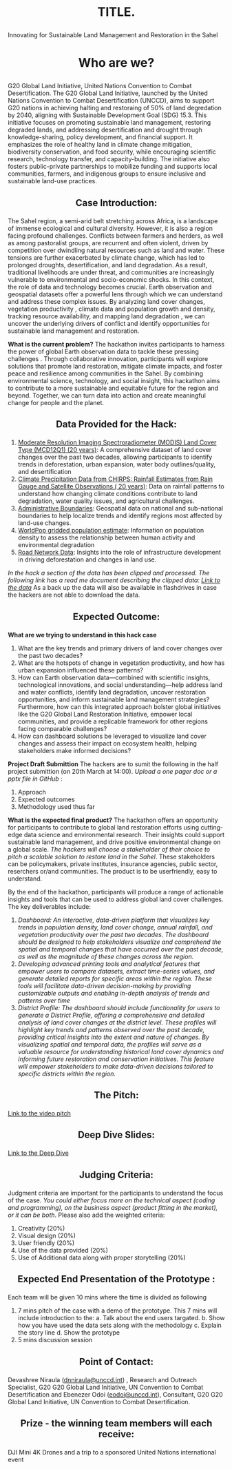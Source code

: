 # <p align="center"> TITLE. </p>

Innovating for Sustainable Land Management and Restoration in the Sahel

# <p align="center"> Who are we? </p>

G20 Global Land Initiative, United Nations Convention to Combat Desertification. 
The G20 Global Land Initiative, launched by the United Nations Convention to Combat Desertification (UNCCD), aims to support G20 nations in achieving halting and restoraing of 50% of land degredation by 2040, aligning with Sustainable Development Goal (SDG) 15.3. This initiative focuses on promoting sustainable land management, restoring degraded lands, and addressing desertification and drought through knowledge-sharing, policy development, and financial support. It emphasizes the role of healthy land in climate change mitigation, biodiversity conservation, and food security, while encouraging scientific research, technology transfer, and capacity-building. The initiative also fosters public-private partnerships to mobilize funding and supports local communities, farmers, and indigenous groups to ensure inclusive and sustainable land-use practices. 

## <p align="center"> Case Introduction: </p>
The Sahel region, a semi-arid belt stretching across Africa, is a landscape of immense ecological and cultural diversity. However, it is also a region facing profound challenges. Conflicts between farmers and herders, as well as among pastoralist groups, are recurrent and often violent, driven by competition over dwindling natural resources such as land and water. These tensions are further exacerbated by climate change, which has led to prolonged droughts, desertification, and land degradation. As a result, traditional livelihoods are under threat, and communities are increasingly vulnerable to environmental and socio-economic shocks.
In this context, the role of data and technology becomes crucial. Earth observation and geospatial datasets offer a powerful lens through which we can understand and address these complex issues. By analyzing land cover changes,  vegetation productivity , climate data and population growth and  density, tracking resource availability, and mapping land degradation , we can uncover the underlying drivers of conflict and identify opportunities for sustainable land management and restoration.

**What is the current problem?**
The hackathon invites participants to harness the power of global Earth observation data to tackle these pressing challenges . Through collaborative innovation, participants will explore solutions that promote land restoration, mitigate climate impacts, and foster peace and resilience among communities in the Sahel. By combining environmental science, technology, and social insight, this hackathon  aims to contribute to a more sustainable and equitable future for the region and beyond. Together, we can turn data into action and create meaningful change for people and the planet.

## <p align="center"> Data Provided for the Hack: </p>
1. [Moderate Resolution Imaging Spectroradiometer (MODIS) Land Cover Type (MCD12Q1) (20 years)](https://lpdaac.usgs.gov/products/mcd12q1v006/): A comprehensive dataset of land cover changes over the past two decades, allowing participants to identify trends in deforestation, urban expansion, water body outlines/quality, and desertification
2. [Climate Precipitation Data from CHIRPS: Rainfall Estimates from Rain Gauge and Satellite Observations
 ( 20 years)](https://www.chc.ucsb.edu/data/chirps): Data on rainfall patterns to understand how changing climate conditions contribute to land degradation, water quality issues, and agricultural challenges.
3. [Administrative Boundaries](https://public.opendatasoft.com/explore/dataset/world-administrative-boundaries/export/): Geospatial data on national and sub-national boundaries to help localize trends and identify regions most affected by land-use changes.
4. [WorldPop gridded population estimate](https://www.worldpop.org/methods/populations/): Information on population density to assess the relationship between human activity and environmental degradation
5. [Road Network Data](https://portal-mainroads.opendata.arcgis.com/datasets/mainroads::road-network/about): Insights into the role of infrastructure development in driving deforestation and changes in land use.

*In the hack a section of the data has been clipped and processed. The following link has a read me document describing the clipped data: [Link to the data](https://drive.google.com/drive/folders/1XRiarmgVx5inxudR9K-LM6xpX6IDfiMx?usp=sharing)* As a back up the data will also be available in flashdrives in case the hackers are not able to download the data. 


## <p align="center"> Expected Outcome: </p>

**What are we trying to understand in this hack case**
1. What are the key trends and primary drivers of land cover changes over the past two decades?
2. What are the hotspots of change in vegetation productivity, and how has urban expansion influenced these patterns?
3. How can Earth observation data—combined with scientific insights, technological innovations, and social understanding—help address land and water conflicts, identify land degradation, uncover restoration opportunities, and inform sustainable land management strategies? Furthermore, how can this integrated approach bolster global initiatives like the G20 Global Land Restoration Initiative, empower local communities, and provide a replicable framework for other regions facing comparable challenges?
4. How can dashboard solutions be leveraged to visualize land cover changes and assess their impact on ecosystem health, helping stakeholders make informed decisions?

**Project Draft Submittion**
The hackers are to sumit the following in the half project submittion (on 20th March at 14:00). *Upload a one pager doc or a pptx file in GitHub* : 
1. Approach 
2. Expected outcomes 
3. Methodology used thus far

**What is the expected final product?**
The hackathon offers an opportunity for participants to contribute to global land restoration efforts using cutting-edge data science and environmental research. Their insights could support sustainable land management, and drive positive environmental change on a global scale. *The hackers will choose a stakeholder of their choice to pitch a scalable solution to restore land in the Sahel*. These stakeholders can be policymakers, private institutes, insurance agencies, public sector, reserchers or/and communities. The product is to be userfriendly, easy to understand. 

By the end of the hackathon, participants will produce a range of actionable insights and tools that can be used to address global land cover challenges. The key deliverables include:
1.	*Dashboard: An interactive, data-driven platform that visualizes key trends in population density, land cover change, annual rainfall, and vegetation productivity over the past two decades. The dashboard should be designed to help stakeholders visualize and comprehend the spatial and temporal changes that have occurred over the past decade, as well as the magnitude of these changes across the region.*
2.	*Developing advanced printing tools and analytical features that empower users to compare datasets, extract time-series values, and generate detailed reports for specific areas within the region. These tools will facilitate data-driven decision-making by providing customizable outputs and enabling in-depth analysis of trends and patterns over time*
3.	*District Profile: The dashboard should include functionality for users to generate a District Profile, offering a comprehensive and detailed analysis of land cover changes at the district level. These profiles will highlight key trends and patterns observed over the past decade, providing critical insights into the extent and nature of changes. By visualizing spatial and temporal data, the profiles will serve as a valuable resource for understanding historical land cover dynamics and informing future restoration and conservation initiatives. This feature will empower stakeholders to make data-driven decisions tailored to specific districts within the region.*





## <p align="center"> The Pitch: </p>
[Link to the video pitch](https://youtu.be/BYJe7MZKumM)

## <p align="center"> Deep Dive Slides: </p>

[Link to the Deep Dive](https://docs.google.com/presentation/d/1KCdoG9Qjd-WNsMcoMso_vlU0U3_kLvbt/edit?usp=sharing&ouid=105658638308319283063&rtpof=true&sd=true) 

## <p align="center"> Judging Criteria: </p>
Judgment criteria are important for the participants to understand the focus of the case. *You could either focus more on the technical aspect (coding and programming), on the business aspect (product fitting in the market), or it can be both*. Please also add the weighted criteria: 
1. Creativity (20%)
2. Visual design (20%)
3. User friendly  (20%)
4. Use of the data provided  (20%)
5. Use of Additional data along with proper storytelling (20%)

## <p align="center"> Expected End Presentation of the Prototype : </p>
Each team will be given 10 mins where the time is divided as following
1. 7 mins pitch of the case with a demo of the prototype. This 7 mins will include introduction to the: 
 a. Talk about the end users targated.
 b. Show how you have used the data sets along with the methodology
 c. Explain the story line 
 d. Show the prototype 
2. 5 mins discussion session 


## <p align="center"> Point of Contact: </p>
Devashree Niraula (dnniraula@unccd.int) , Research and Outreach Specialist, G20  G20 Global Land Initiative, UN Convention to Combat Desertification and Ebenezer Odoi (eodoi@unccd.int), Consultant, G20  G20 Global Land Initiative, UN Convention to Combat Desertification. 

## <p align="center"> Prize - the winning team members will each receive: </p>
DJI Mini 4K Drones and a trip to a sponsored United Nations international event 